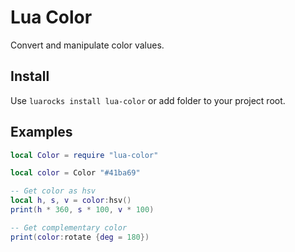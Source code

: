 # Lua Color

Convert and manipulate color values.


## Install

Use `luarocks install lua-color` or add folder to your project root.


## Examples

```lua
local Color = require "lua-color"

local color = Color "#41ba69"

-- Get color as hsv
local h, s, v = color:hsv()
print(h * 360, s * 100, v * 100)

-- Get complementary color
print(color:rotate {deg = 180})
```
